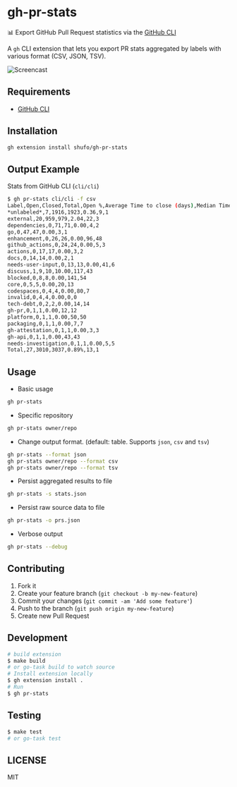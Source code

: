 # gh-pr-stats

📊 Export GitHub Pull Request statistics via the [GitHub CLI](https://github.com/cli/cli)

A `gh` CLI extension that lets you export PR stats aggregated by labels with various format (CSV, JSON, TSV).

![Screencast](https://github.com/user-attachments/assets/27d4f6ba-1cfa-4c85-b9a8-3402248247b0)

## Requirements

- [GitHub CLI](https://github.com/cli/cli)

## Installation

```bash
gh extension install shufo/gh-pr-stats
```

## Output Example

Stats from GitHub CLI (`cli/cli`)

```bash
$ gh pr-stats cli/cli -f csv
Label,Open,Closed,Total,Open %,Average Time to close (days),Median Time to close (days)
*unlabeled*,7,1916,1923,0.36,9,1
external,20,959,979,2.04,22,3
dependencies,0,71,71,0.00,4,2
go,0,47,47,0.00,3,1
enhancement,0,26,26,0.00,96,48
github_actions,0,24,24,0.00,5,3
actions,0,17,17,0.00,3,2
docs,0,14,14,0.00,2,1
needs-user-input,0,13,13,0.00,41,6
discuss,1,9,10,10.00,117,43
blocked,0,8,8,0.00,141,54
core,0,5,5,0.00,20,13
codespaces,0,4,4,0.00,80,7
invalid,0,4,4,0.00,0,0
tech-debt,0,2,2,0.00,14,14
gh-pr,0,1,1,0.00,12,12
platform,0,1,1,0.00,50,50
packaging,0,1,1,0.00,7,7
gh-attestation,0,1,1,0.00,3,3
gh-api,0,1,1,0.00,43,43
needs-investigation,0,1,1,0.00,5,5
Total,27,3010,3037,0.89%,13,1
```

## Usage

- Basic usage

```bash
gh pr-stats
```

- Specific repository

```bash
gh pr-stats owner/repo
```

- Change output format. (default: table. Supports `json`, `csv` and `tsv`)

```bash
gh pr-stats --format json
gh pr-stats owner/repo --format csv
gh pr-stats owner/repo --format tsv
```

- Persist aggregated results to file

```bash
gh pr-stats -s stats.json
```

- Persist raw source data to file

```bash
gh pr-stats -o prs.json
```

- Verbose output

```bash
gh pr-stats --debug
```

## Contributing

1. Fork it
2. Create your feature branch (`git checkout -b my-new-feature`)
3. Commit your changes (`git commit -am 'Add some feature'`)
4. Push to the branch (`git push origin my-new-feature`)
5. Create new Pull Request

## Development

```bash
# build extension
$ make build
# or go-task build to watch source
# Install extension locally
$ gh extension install .
# Run 
$ gh pr-stats
```

## Testing

```bash
$ make test
# or go-task test
```

## LICENSE

MIT
